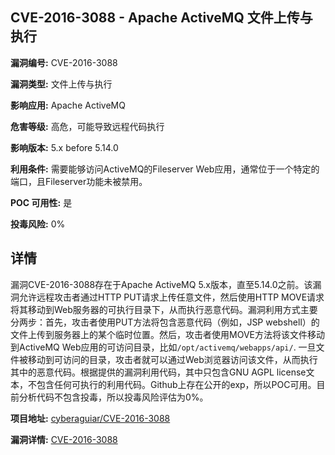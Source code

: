 ## CVE-2016-3088 - Apache ActiveMQ 文件上传与执行

**漏洞编号:** CVE-2016-3088

**漏洞类型:** 文件上传与执行

**影响应用:** Apache ActiveMQ

**危害等级:** 高危，可能导致远程代码执行

**影响版本:** 5.x before 5.14.0

**利用条件:** 需要能够访问ActiveMQ的Fileserver Web应用，通常位于一个特定的端口，且Fileserver功能未被禁用。

**POC 可用性:** 是

**投毒风险:** 0%

## 详情

漏洞CVE-2016-3088存在于Apache ActiveMQ 5.x版本，直至5.14.0之前。该漏洞允许远程攻击者通过HTTP PUT请求上传任意文件，然后使用HTTP MOVE请求将其移动到Web服务器的可执行目录下，从而执行恶意代码。漏洞利用方式主要分两步：首先，攻击者使用PUT方法将包含恶意代码（例如，JSP webshell）的文件上传到服务器上的某个临时位置。然后，攻击者使用MOVE方法将该文件移动到ActiveMQ Web应用的可访问目录，比如`/opt/activemq/webapps/api/`. 一旦文件被移动到可访问的目录，攻击者就可以通过Web浏览器访问该文件，从而执行其中的恶意代码。根据提供的漏洞利用代码，其中只包含GNU AGPL license文本，不包含任何可执行的利用代码。Github上存在公开的exp，所以POC可用。目前分析代码不包含投毒，所以投毒风险评估为0%。

**项目地址:** [cyberaguiar/CVE-2016-3088](https://github.com/cyberaguiar/CVE-2016-3088)

**漏洞详情:** [CVE-2016-3088](https://nvd.nist.gov/vuln/detail/CVE-2016-3088)